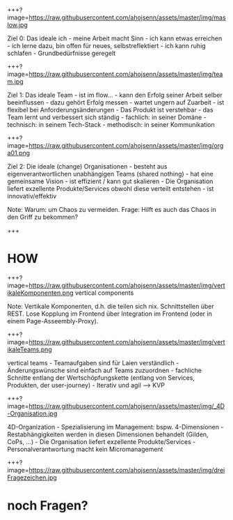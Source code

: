

+++?image=https://raw.githubusercontent.com/ahojsenn/assets/master/img/maslow.jpg
<div>
Ziel 0: Das ideale ich
- meine Arbeit macht Sinn
- ich kann etwas erreichen
- ich lerne dazu, bin offen für neues, selbstreflektiert
- ich kann ruhig schlafen
- Grundbedürfnisse geregelt
</div>
<!-- .element: class="fragment fade-in" -->


+++?image=https://raw.githubusercontent.com/ahojsenn/assets/master/img/team.jpg
<div> Ziel 1: Das ideale Team
- ist im flow...
- kann den Erfolg seiner Arbeit selber beeinflussen
	- dazu gehört Erfolg messen
- wartet ungern auf Zuarbeit
- ist flexibel bei Anforderungsänderungen
- Das Produkt ist verstehbar
- das Team lernt und verbessert sich ständig
	- fachlich: in seiner Domäne
	- technisch: in seinem Tech-Stack
	- methodisch: in seiner Kommunikation
</div>
<!-- .element: class="fragment fade-in" -->

+++?image=https://raw.githubusercontent.com/ahojsenn/assets/master/img/orga01.png
<div>
Ziel 2: Die ideale (change) Organisationen
- besteht aus eigenverantwortlichen unabhängigen Teams (shared nothing)
- hat eine gemeinsame Vision
- ist effizient / kann gut skalieren
- Die Organisation liefert exzellente Produkte/Services obwohl diese verteilt entstehen
- ist innovativ/effektiv
</div>
<!-- .element: class="fragment fade-in" -->

Note:
Warum: um Chaos zu vermeiden.
Frage: Hilft es auch das Chaos in den Griff zu bekommen?

+++
<!-- .slide: style="text-align: left; font-size: 0.6em;" -->
# HOW
<!-- .element: style="font-size: 5em; "-->

+++?image=https://raw.githubusercontent.com/ahojsenn/assets/master/img/vertikaleKomponenten.png
vertical components
<!-- .element: class="fragment fade-out" style="font-size: 2em;" -->
Note:
Vertikale Komponenten, d.h. die teilen sich nix. Schnittstellen über REST. Lose Kopplung im Frontend über Integration im Frontend (oder in  einem Page-Asseembly-Proxy).


+++?image=https://raw.githubusercontent.com/ahojsenn/assets/master/img/vertikaleTeams.png
<div>
vertical teams
- Teamaufgaben sind für Laien verständlich
- Änderungswünsche sind einfach auf Teams zuzuordnen
- fachliche Schnitte entlang der Wertschöpfungskette
 (entlang von Services, Produkten, der user-journey)
- Iterativ und agil --> KVP
</div>
<!-- .element: class="fragment fade-out" -->

+++?image=https://raw.githubusercontent.com/ahojsenn/assets/master/img/_4D-Organisation.jpg
<div>
4D-Organization
- Spezialisierung im Management: bspw. 4-Dimensionen
- Restabhängigkeiten werden in diesen
 Dimensionen behandelt (Gilden, CoPs, ...)
- Die Organisation liefert exzellente Produkte/Services
- Personalverantwortung macht kein Micromanagement
</div>
<!-- .element: class="fragment fade-out" -->

+++?image=https://raw.githubusercontent.com/ahojsenn/assets/master/img/dreiFragezeichen.jpg
# noch Fragen?<br><br>

